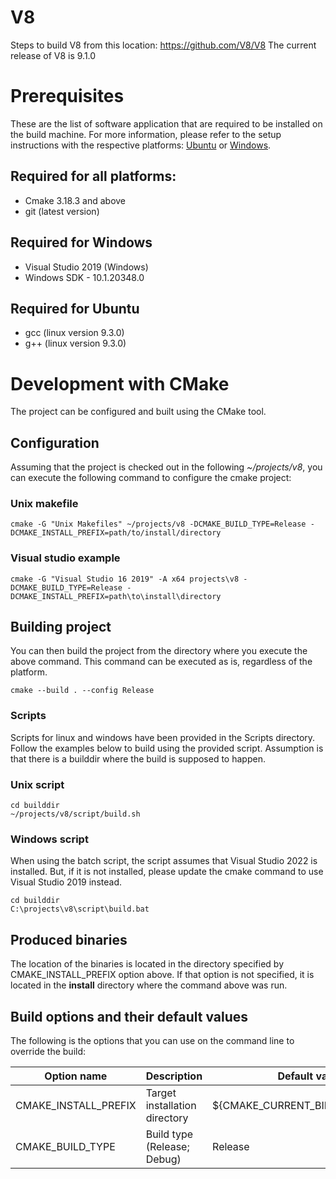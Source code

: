 # V8

Steps to build V8 from this location: https://github.com/V8/V8
The current release of V8 is 9.1.0

# Prerequisites
These are the list of software application that are required to be installed on the build machine. For more information, please refer to the setup instructions with the respective platforms: [Ubuntu](docs/ubuntu-setup.md) or [Windows](docs/windows-setup.md).

## Required for all platforms:
* Cmake 3.18.3 and above
* git (latest version)

## Required for Windows
* Visual Studio 2019 (Windows)
* Windows SDK - 10.1.20348.0

## Required for Ubuntu
* gcc (linux version 9.3.0)
* g++ (linux version 9.3.0)

# Development with CMake
The project can be configured and built using the CMake tool.

## Configuration
Assuming that the project is checked out in the following *~/projects/v8*, you can execute the following command to configure the cmake project:

### Unix makefile
```shell
cmake -G "Unix Makefiles" ~/projects/v8 -DCMAKE_BUILD_TYPE=Release -DCMAKE_INSTALL_PREFIX=path/to/install/directory
```

### Visual studio example
```batch
cmake -G "Visual Studio 16 2019" -A x64 projects\v8 -DCMAKE_BUILD_TYPE=Release -DCMAKE_INSTALL_PREFIX=path\to\install\directory
```

## Building project
You can then build the project from the directory where you execute the above command. This command can be executed as is, regardless of the platform.

```shell
cmake --build . --config Release
```

### Scripts
Scripts for linux and windows have been provided in the Scripts directory. Follow the examples below to build using the provided script. Assumption is that there is a builddir where the build is supposed to happen.

### Unix script
```shell
cd builddir
~/projects/v8/script/build.sh
```

### Windows script
When using the batch script, the script assumes that Visual Studio 2022 is installed. But, if it is not installed, please update the cmake command to use Visual Studio 2019 instead.
```batch
cd builddir
C:\projects\v8\script\build.bat
```

## Produced binaries
The location of the binaries is located in the directory specified by CMAKE_INSTALL_PREFIX option above. If that option is not specified, it is located in the **install** directory where the command above was run.

## Build options and their default values
The following is the options that you can use on the command line to override the build:

Option name | Description | Default value | Command line override example
-- | - | - | -
CMAKE_INSTALL_PREFIX | Target installation directory | ${CMAKE_CURRENT_BINARY_DIR}/install | -DCMAKE_INSTALL_PREFIX=~/projects/output
CMAKE_BUILD_TYPE | Build type (Release; Debug) | Release | -DCMAKE_BUILD_TYPE=Debug
